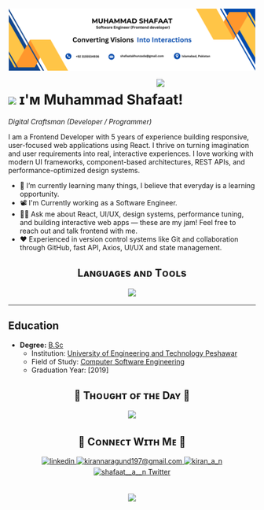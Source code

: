 <!--Banner12388774567891586077805711-->
![Muhammad Shafaat Banner Image](./banner.png)

<!--Night Owl image-->
<div>
  <img align="right" width="40%" src="https://owlbertsio-resized.s3.amazonaws.com/Popper.psd.full.png">
</div>


<!--Header Name-->
# <img src="https://emojis.slackmojis.com/emojis/images/1531849430/4246/blob-sunglasses.gif?1531849430" width="30"/> ɪ'ᴍ Muhammad Shafaat! 
*Digital Craftsman (Developer / Programmer)*
<br /> 

<!--Start Intro-->               
<p align="left">I am a Frontend Developer with 5 years of experience building responsive, user-focused web applications using React. I thrive on turning imagination and user requirements into real, interactive experiences. I love working with modern UI frameworks, component-based architectures, REST APIs, and performance-optimized design systems.</p>


- 🌱 I’m currently learning many things, I believe that everyday is a learning opportunity.
- 📽 I'm Currently working as a Software Engineer.
- 🙋‍♂️ Ask me about React, UI/UX, design systems, performance tuning, and building interactive web apps — these are my jam! Feel free to reach out and talk frontend with me.
- ❤ Experienced in version control systems like Git and collaboration through GitHub, fast API, Axios, UI/UX and state management.

<!--Languages and Tools Section-->       
<h2 align="center">Lᴀɴɢᴜᴀɢᴇs ᴀɴᴅ Tᴏᴏʟs</h2> 
<p align="center">
<img width="500px"  src="https://skillicons.dev/icons?i=js,react,redux,c,cpp,mysql,tailwindcss,nodejs,mongo,git,vscode,aws,postman,html,css,windows&perline=10"  />
</p>
<!-- <br /> -->


---

## Education

- **Degree:** [B.Sc](https://www.university-website.com)
  - Institution: [University of Engineering and Technology Peshawar](https://www.uetpeshawar.edu.pk/)
  - Field of Study: [Computer Software Engineering](https://www.university-website.com/department)
  - Graduation Year: [2019]

<!--Dynamic Quote card updated everyday at 12 PM--> 
<h2 align="center">🌟 Tʜᴏᴜɢʜᴛ ᴏғ ᴛʜᴇ Dᴀʏ 🌟</h2>
<!--STARTS_HERE_QUOTE_CARD-->
<p align="center">
    <img src="https://readme-daily-quotes.vercel.app/api?author=Robin%20Sharma&quote=The%20smallest%20of%20actions%20is%20always%20better%20than%20the%20noblest%20of%20intentions.&theme=dark&bg_color=011627&author_color=ffeb95">
</p>

<!--Contact Section--> 

<h2 align="center">🤝 Cᴏɴɴᴇᴄᴛ Wɪᴛʜ Mᴇ 🤝 </h2>
<div align="center">
 <a href="https://www.linkedin.com/in/muhammad-shafaat96/" target="_blank">
<img src=https://img.shields.io/badge/linkedin-%231E77B5.svg?&style=for-the-badge&logo=linkedin&logoColor=white alt=linkedin style="margin-bottom: 5px;" />
</a>
  
<a href="mailto:shafaatakhunzada@gmail.com" target="_blank">
<img src="https://img.shields.io/badge/Gmail-D14836?style=for-the-badge&logo=gmail&logoColor=white" alt=kirannaragund197@gmail.com mail style="margin-bottom: 5px;" />
</a>

<a href="" target="_blank">
<img src=https://img.shields.io/badge/Instagram-E4405F?style=for-the-badge&logo=instagram&logoColor=white alt=kiran_a_n Instagram style="margin-bottom: 5px;" />
</a>

<a href="http://x.com/ShafaatAkhunza1" target="_blank">
<img src="https://img.shields.io/badge/Twitter-1DA1F2?style=for-the-badge&logo=twitter&logoColor=white" alt="shafaat__a__n Twitter" style="margin-bottom: 5px;" />
</a>
</div>
<br/>

<!--Footer--> 
<p align="center">
  <img src="https://capsule-render.vercel.app/api?type=waving&color=gradient&height=65&section=footer"/>
</p>
